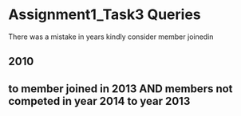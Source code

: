 # Assignment1_Task3 Queries
There was a mistake in years kindly consider
member joinedin<h2>2010<h2> to member joined in <strong>2013</strong>
AND members not competed in year 2014 to year 2013
